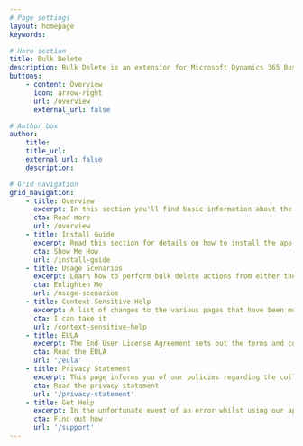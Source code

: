 ```yaml
---
# Page settings
layout: homepage
keywords:

# Hero section
title: Bulk Delete
description: Bulk Delete is an extension for Microsoft Dynamics 365 Business Central that makes it easier to delete multiple records in one go.
buttons:
    - content: Overview
      icon: arrow-right
      url: /overview
      external_url: false

# Author box
author:
    title: 
    title_url: 
    external_url: false
    description: 

# Grid navigation
grid_navigation:
    - title: Overview
      excerpt: In this section you'll find basic information about the Bulk Delete extension, what it does, and how to use the features. Read this section to help you decide if this is the right extension for you.
      cta: Read more
      url: /overview
    - title: Install Guide
      excerpt: Read this section for details on how to install the app. The app is completely free, so no need to worry about setting up licenses, just install and go.
      cta: Show Me How
      url: /install-guide
    - title: Usage Scenarios
      excerpt: Learn how to perform bulk delete actions from either the pre-defined pages or any table. We also provide guidelines on how a developer can add the bulk delete option to any other list page.
      cta: Enlighten Me
      url: /usage-scenarios
    - title: Context Sensitive Help
      excerpt: A list of changes to the various pages that have been modified as part of this extension and which new fields have been added. Honestly, you shouldn't read this.
      cta: I can take it
      url: /context-sensitive-help
    - title: EULA
      excerpt: The End User License Agreement sets out the terms and conditions for using this app. If you thought the context sensitive help was exciting, you're going to love reading the EULA.
      cta: Read the EULA
      url: '/eula'
    - title: Privacy Statement
      excerpt: This page informs you of our policies regarding the collection, use, and disclosure of Personal Information we receive from users of the Bulk Delete app.
      cta: Read the privacy statement
      url: '/privacy-statement'
    - title: Get Help
      excerpt: In the unfortunate event of an error whilst using our app, you can contact us for help.
      cta: Find out how
      url: '/support'
---
```


